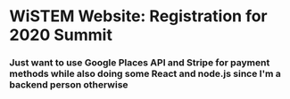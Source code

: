 # WiSTEM Website: Registration for 2020 Summit 

### Just want to use Google Places API and Stripe for payment methods while also doing some React and node.js since I'm a backend person otherwise
